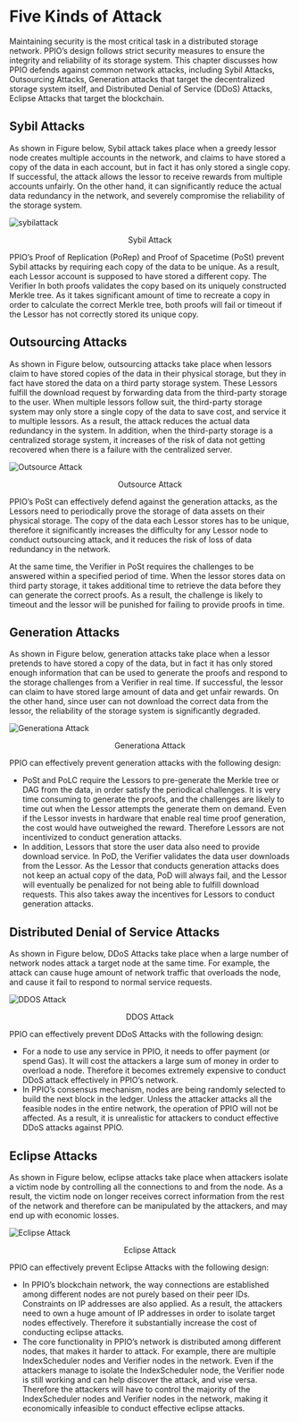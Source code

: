 # Five Kinds of Attack

Maintaining security is the most critical task in a distributed storage network. PPIO’s design follows strict security measures to ensure the integrity and reliability of its storage system. This chapter discusses how PPIO defends against common network attacks, including Sybil Attacks, Outsourcing Attacks, Generation attacks that target the decentralized storage system itself, and Distributed Denial of Service (DDoS) Attacks, Eclipse Attacks that target the blockchain.

## Sybil Attacks
As shown in Figure below, Sybil attack takes place when a greedy lessor node creates multiple accounts in the network, and claims to have stored a copy of the data in each account, but in fact it has only stored a single copy. If successful, the attack allows the lessor to receive rewards from multiple accounts unfairly. On the other hand, it can significantly reduce the actual data redundancy in the network, and severely compromise the reliability of the storage system.

![sybilattack](../images/guide/sybilattack.png)
<p style="font-size:14px; text-align:center;">Sybil Attack</p>

PPIO’s Proof of Replication (PoRep) and Proof of Spacetime (PoSt) prevent Sybil attacks by requiring each copy of the data to be unique. As a result, each Lessor account is supposed to have stored a different copy. The Verifier In both proofs validates the copy based on its uniquely constructed Merkle tree. As it takes significant amount of time to recreate a copy in order to calculate the correct Merkle tree, both proofs will fail or timeout if the Lessor has not correctly stored its unique copy.

## Outsourcing Attacks
As shown in Figure below, outsourcing attacks take place when lessors claim to have stored copies of the data in their physical storage, but they in fact have stored the data on a third party storage system. These Lessors fulfill the download request by forwarding data from the third-party storage to the user. When multiple lessors follow suit, the third-party storage system may only store a single copy of the data to save cost, and service it to multiple lessors. As a result, the attack reduces the actual data redundancy in the system. In addition, when the third-party storage is a centralized storage system, it increases of the risk of data not getting recovered when there is a failure with the centralized server.

![Outsource Attack](../images/guide/outsourceattack.png)
<p style="font-size:14px; text-align:center;">Outsource Attack</p>

PPIO’s PoSt can effectively defend against the generation attacks, as the Lessors need to periodically prove the storage of data assets on their physical storage. The copy of the data each Lessor stores has to be unique, therefore it significantly increases the difficulty for any Lessor node to conduct outsourcing attack, and it reduces the risk of loss of data redundancy in the network.

At the same time, the Verifier in PoSt requires the challenges to be answered within a specified period of time. When the lessor stores data on third party storage, it takes additional time to retrieve the data before they can generate the correct proofs. As a result, the challenge is likely to timeout and the lessor will be punished for failing to provide proofs in time.

## Generation Attacks
As shown in Figure below, generation attacks take place when a lessor pretends to have stored a copy of the data, but in fact it has only stored enough information that can be used to generate the proofs and respond to the storage challenges from a Verifier in real time. If successful, the lessor can claim to have stored large amount of data and get unfair rewards. On the other hand, since user can not download the correct data from the lessor, the reliability of the storage system is significantly degraded.

![Generationa Attack](../images/guide/generationattack.png)
<p style="font-size:14px; text-align:center;">Generationa Attack</p>

PPIO can effectively prevent generation attacks with the following design:
- PoSt and PoLC require the Lessors to pre-generate the Merkle tree or DAG from the data, in order satisfy the periodical challenges. It is very time consuming to generate the proofs, and the challenges are likely to time out when the Lessor attempts the generate them on demand. Even if the Lessor invests in hardware that enable real time proof generation, the cost would have outweighed the reward. Therefore Lessors are not incentivized to conduct generation attacks.
- In addition, Lessors that store the user data also need to provide download service. In PoD, the Verifier validates the data user downloads from the Lessor. As the Lessor that conducts generation attacks does not keep an actual copy of the data, PoD will always fail, and the Lessor will eventually be penalized for not being able to fulfill download requests. This also takes away the incentives for Lessors to conduct generation attacks.

## Distributed Denial of Service Attacks
As shown in Figure below, DDoS Attacks take place when a large number of network nodes attack a target node at the same time. For example, the attack can cause huge amount of network traffic that overloads the node, and cause it fail to respond to normal service requests.

![DDOS Attack](../images/guide/ddosattack.png)
<p style="font-size:14px; text-align:center;">DDOS Attack</p>

PPIO can effectively prevent DDoS Attacks with the following design:
- For a node to use any service in PPIO, it needs to offer payment (or spend Gas). It will cost the attackers a large sum of money in order to overload a node. Therefore it becomes extremely expensive to conduct DDoS attack effectively in PPIO’s network.
- In PPIO’s consensus mechanism, nodes are being randomly selected to build the next block in the ledger. Unless the attacker attacks all the feasible nodes in the entire network, the operation of PPIO will not be affected. As a result, it is unrealistic for attackers to conduct effective DDoS attacks against PPIO.

## Eclipse Attacks
As shown in Figure below, eclipse attacks take place when attackers isolate a victim node by controlling all the connections to and from the node. As a result, the victim node on longer receives correct information from the rest of the network and therefore can be manipulated by the attackers, and may end up with economic losses.

![Eclipse Attack](../images/guide/eclipseattack.png)
<p style="font-size:14px; text-align:center;">Eclipse Attack</p>

PPIO can effectively prevent Eclipse Attacks with the following design:
- In PPIO’s blockchain network, the way connections are established among different nodes are not purely based on their peer IDs. Constraints on IP addresses are also applied. As a result, the attackers need to own a huge amount of IP addresses in order to isolate target nodes effectively. Therefore it substantially increase the cost of conducting eclipse attacks.
- The core functionality in PPIO’s network is distributed among different nodes, that makes it harder to attack. For example, there are multiple IndexScheduler nodes and Verifier nodes in the network. Even if the attackers manage to isolate the IndexScheduler node, the Verifier node is still working and can help discover the attack, and vise versa. Therefore the attackers will have to control the majority of the IndexScheduler nodes and Verifier nodes in the network, making it economically infeasible to conduct effective eclipse attacks.
